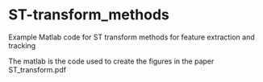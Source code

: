 # ST-transform_methods
Example Matlab code for ST transform methods for feature extraction and tracking

The matlab is the code used to create the figures in the paper ST_transform.pdf

